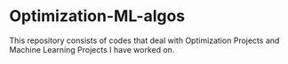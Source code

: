 # Optimization-ML-algos
This repository consists of codes that deal with Optimization Projects and Machine Learning Projects I have worked on.
